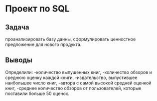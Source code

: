 # Проект по SQL
## Задача 
проанализировать базу данны, сформулировать ценностное предложение для нового продукта.
## Выводы
Определили:
-количество выпущенных книг, 
-количество обзоров и среднюю оценку каждой книги, 
-издательство, выпустившее наибольшее число книг,
-автора с самой высокой средней оценкой книг,
-среднее количество обзоров от пользователей, которые поставили больше 50 оценок.